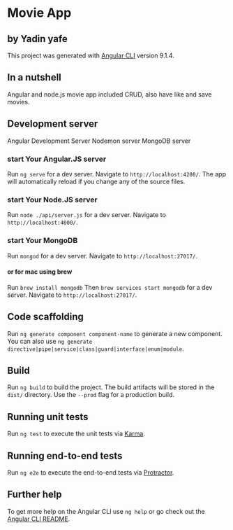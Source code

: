 # Movie App
## by Yadin yafe
This project was generated with [Angular CLI](https://github.com/angular/angular-cli) version 9.1.4.

## In a nutshell
Angular and node.js movie app included CRUD, also have like and save movies.

## Development server

Angular Development Server
Nodemon server
MongoDB server

### start Your Angular.JS server
Run `ng serve` for a dev server. Navigate to `http://localhost:4200/`. The app will automatically reload if you change any of the source files.

### start Your Node.JS server 
Run `node ./api/server.js` for a dev server. Navigate to `http://localhost:4000/`. 

### start Your MongoDB 
Run `mongod` for a dev server. Navigate to `http://localhost:27017/`. 

#### or for mac using brew
Run `brew install mongodb`
Then `brew services start mongodb` for a dev server. Navigate to `http://localhost:27017/`. 


## Code scaffolding

Run `ng generate component component-name` to generate a new component. You can also use `ng generate directive|pipe|service|class|guard|interface|enum|module`.

## Build

Run `ng build` to build the project. The build artifacts will be stored in the `dist/` directory. Use the `--prod` flag for a production build.

## Running unit tests

Run `ng test` to execute the unit tests via [Karma](https://karma-runner.github.io).

## Running end-to-end tests

Run `ng e2e` to execute the end-to-end tests via [Protractor](http://www.protractortest.org/).

## Further help

To get more help on the Angular CLI use `ng help` or go check out the [Angular CLI README](https://github.com/angular/angular-cli/blob/master/README.md).
